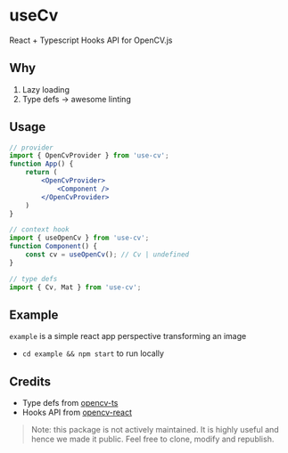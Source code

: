 # useCv
React + Typescript Hooks API for OpenCV.js

## Why

1. Lazy loading
2. Type defs -> awesome linting

## Usage

```jsx
// provider
import { OpenCvProvider } from 'use-cv';
function App() {
    return (
        <OpenCvProvider>
            <Component />
        </OpenCvProvider>
    )
}

// context hook
import { useOpenCv } from 'use-cv';
function Component() {
    const cv = useOpenCv(); // Cv | undefined
}

// type defs
import { Cv, Mat } from 'use-cv';
```

## Example
`example` is a simple react app perspective transforming an image
- `cd example && npm start` to run locally

## Credits

- Type defs from [opencv-ts](https://www.npmjs.com/package/opencv-ts)
- Hooks API from [opencv-react](https://www.npmjs.com/package/opencv-react)

> Note: this package is not actively maintained. It is highly useful and hence we made it public. Feel free to clone, modify and republish.